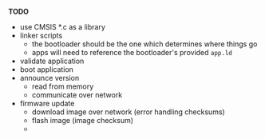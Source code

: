 **TODO**

* use CMSIS *.c as a library
* linker scripts
    * the bootloader should be the one which determines where things go
    * apps will need to reference the bootloader's provided `app.ld`
* validate application
* boot application
* announce version
    * read from memory
    * communicate over network
* firmware update
    * download image over network (error handling checksums)
    * flash image (image checksum)
    * 
    